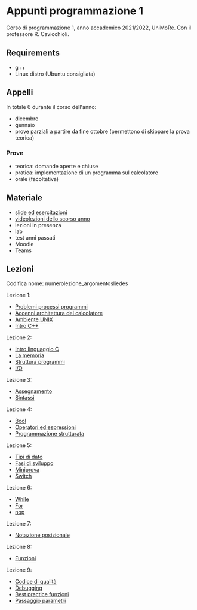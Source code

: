 # Appunti programmazione 1
Corso di programmazione 1, anno accademico 2021/2022, UniMoRe. Con il professore R. Cavicchioli.

## Requirements
 - g++
 - Linux distro (Ubuntu consigliata)

## Appelli
In totale 6 durante il corso dell'anno:
 - dicembre
 - gennaio
 - prove parziali a partire da fine ottobre (permettono di skippare la prova teorica)

### Prove
 - teorica: domande aperte e chiuse
 - pratica: implementazione di un programma sul calcolatore
 - orale (facoltativa)

## Materiale
 - [slide ed esercitazioni](https://algogroup.unimore.it/people/paolo/courses/programmazione_I/vecchie_edizioni/edizione_2021/materiale_2021/)
 - [videolezioni dello scorso anno](https://drive.google.com/drive/folders/1fPspiDtOzJNPT43o8A35-JLu7Vz5E1Ho?usp=sharing)
 - lezioni in presenza
 - lab
 - test anni passati
 - Moodle
 - Teams

## Lezioni
Codifica nome: numerolezione_argomentosliedes

Lezione 1:
 - [Problemi processi programmi](1_problemi_processi_programmi.md)
 - [Accenni architettura del calcolatore](1_basi_architettura_calcolatore.md)
 - [Ambiente UNIX](1_ambiente_unix.md)
 - [Intro C++](1_intro_cpp.md)

Lezione 2:
 - [Intro linguaggio C](2_intro_c.md)
 - [La memoria](2_mem.md)
 - [Struttura programmi](2_struttura_programma.md)
 - [I/O](2_cpp_in_out.md)

Lezione 3:
 - [Assegnamento](3_assegnamento.md)
 - [Sintassi](3_sintassi.md)
 
Lezione 4:
 - [Bool](4_bool.md)
 - [Operatori ed espressioni](4_operatori.md)
 - [Programmazione strutturata](4_programmazione_strutturata.md)
 
Lezione 5:
 - [Tipi di dato](5_dimensioni_dato.md)
 - [Fasi di sviluppo](5_fasi_sviluppo.md)
 - [Miniprova](5_miniprova_prima_test.md)
 - [Switch](5_siwtch.md)
 
Lezione 6:
 - [While](6_while.md)
 - [For](6_for.md)
 - [nop](6_istruzione_vuota.md)

Lezione 7:
 - [Notazione posizionale](7_notazione_posizionale.md)
 
Lezione 8:
 - [Funzioni](8_funzioni.md)
 
Lezione 9:
 - [Codice di qualità](9_codice_di_qualità.md)
 - [Debugging](9_debugging.md)
 - [Best practice funzioni](9_best_practice_funzioni.md)
 - [Passaggio parametri](9_tipi_passaggio.md)

